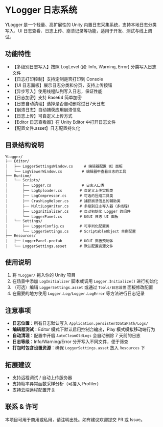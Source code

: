 # YLogger 日志系统

YLogger 是一个轻量、高扩展性的 Unity 内置日志采集系统，支持本地日志分类写入、UI 日志查看、日志上传、崩溃记录等功能，适用于开发、测试与线上调试。

## 功能特性

* 【多级别日志写入】按照 LogLevel (如: Info, Warning, Error) 分类写入日志文件
* 【日志打印控制】支持定制是否打印到 Console
* 【UI 日志面板】展示日志分类和分页，支持上传按钮
* 【异步写入】使用线程队列写入日志，保证性能
* 【日志加密】支持 Base64 简单加密
* 【日志自动清理】选择是否自动删除过日7天日志
* 【崩溃日志】自动捕获应用崩溃信息
* 【日志上传】可自定义上传方式
* 【Editor 日志查看器】在 Unity Editor 中打开日志文件
* 【配置文件.asset】日志配置持久化

## 目录结构说明

```
YLogger/
├── Editor/
│   ├── LoggerSettingsWindow.cs     # 编辑器配置 UI 面板
│   └── LogViewerWindow.cs         # 编辑器中查看日志的工具
├── Runtime/
│   └── Scripts/
│       ├── Logger.cs              # 日志入口类
│       ├── LogUploader.cs        # 自定义上传实现类
│       ├── LogCompressor.cs      # 可选的压缩工具类
│       ├── CrashLogHelper.cs     # 捕获崩溃信息的辅助类
│       ├── MultiLogWriter.cs     # 多级别日志写入器（多线程）
│       ├── LogInitializer.cs     # 自动初始化 Logger 的组件
│       └── LoggerPanel.cs        # UGUI 日志 UI 面板
│   └── Settings/
│       ├── LoggerConfig.cs       # 可序列化配置类
│       └── LoggerSettings.cs     # ScriptableObject 单例配置
├── Resources/
│   ├── LoggerPanel.prefab        # UGUI 面板预制体
│   └── LoggerSettings.asset      # 默认配置资源文件
```

## 使用说明

1. 将 `YLogger/` 拖入你的 Unity 项目
2. 在场景中添加 `LogInitializer` 脚本或调用 `Logger.Initialize()` 进行初始化
3. （可选）编辑 `LoggerSettings.asset` 或通过 `Tools/日志设置` 面板修改配置
4. 在需要的地方使用 `Logger.Log/Logger.LogError` 等方法进行日志记录

## 注意事项

* **日志位置**：所有日志默认写入 `Application.persistentDataPath/Logs/`
* **编辑器测试**：Editor 模式下默认启用控制台输出，Play 模式模拟移动端行为
* **自动清理**：配置中开启 `AutoCleanOldLogs` 会自动删除 7 天前的日志
* **日志等级**：Info/Warning/Error 分开写入不同文件，便于筛查
* **打包时包含设置资源**：确保 `LoggerSettings.asset` 放入 `Resources` 下

## 拓展建议

* 支持远程调试 / 自动上传服务器
* 支持帧率异常函数采样分析（可接入 Profiler）
* 支持云端远程配置开关

## 联系 & 许可

本项目可用于商用或私用，请注明出处。如有建议欢迎提交 PR 或 Issue。
